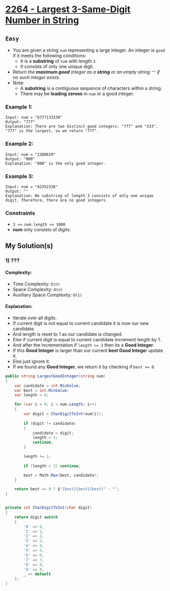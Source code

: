 [leet]: https://leetcode.com/problems/largest-3-same-digit-number-in-string/

# [2264 - Largest 3-Same-Digit Number in String][leet]

## ```Easy```

- You are given a string `num` representing a large integer. An integer is `good` if it meets the following conditions:
  - It is a **substring** of `num` with length `3`.
  - It consists of only one unique digit.
- Return _the **maximum good** integer as a **string** or an empty string `""` if no such integer exists._
- Note:
  - A **substring** is a contiguous sequence of characters within a string.
  - There may be **leading zeroes** in `num` or a good integer.

### Example 1:

```
Input: num = "6777133339"
Output: "777"
Explanation: There are two distinct good integers: "777" and "333".
"777" is the largest, so we return "777".
```

### Example 2:

```
Input: num = "2300019"
Output: "000"
Explanation: "000" is the only good integer.
```

### Example 3:

```
Input: num = "42352338"
Output: ""
Explanation: No substring of length 3 consists of only one unique digit. Therefore, there are no good integers.
```

### Constraints

- `3 <= num.length <= 1000`
- **num** only consists of digits.


## My Solution(s)

### 1) ???

#### Complexity:

- Time Complexity: ```O(n)```
- Space Complexity: ```O(n)```
- Auxiliary Space Complexity: ```O(1)```

#### Explanation:

- Iterate over all digits.
- If current digit is not equal to current candidate it is now our new candidate.
- And length is reset to 1 as our candidate is changed.
- Else if current digit is equal to current candidate increment length by 1.
- And after the incrementation if `length >= 3` then its a **Good Integer**.
- If this **Good Integer** is larger than our current **best Good Intege**r update it.
- Else just ignore it.
- If we found any **Good Integer**, we return it by checking if `best >= 0`.

```cs
public string LargestGoodInteger(string num)
{
    var candidate = int.MinValue;
    var best = int.MinValue;
    var length = 0;

    for (var i = 0; i < num.Length; i++)
    {
        var digit = CharDigitToInt(num[i]);
    
        if (digit != candidate)
        {
            candidate = digit;
            length = 1;
            continue;
        }

        length += 1;
    
        if (length < 3) continue;

        best = Math.Max(best, candidate);
    }

    return best >= 0 ? $"{best}{best}{best}" : "";
}


private int CharDigitToInt(char digit)
{
    return digit switch
    {
        '0' => 0,
        '1' => 1,
        '2' => 2,
        '3' => 3,
        '4' => 4,
        '5' => 5,
        '6' => 6,
        '7' => 7,
        '8' => 8,
        '9' => 9,
        _ => default
    };
}
```
